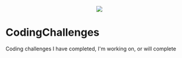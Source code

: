 <div style="text-align:center"><img src ="http://www.coderina.org/wp-content/uploads/2014/01/code-challenge.png" /></div>

CodingChallenges
================

Coding challenges I have completed, I'm working on, or will complete
